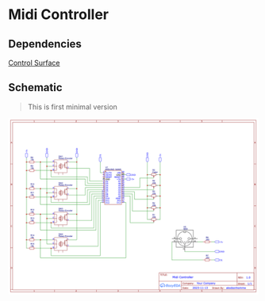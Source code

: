 # Midi Controller

## Dependencies

[Control Surface](https://tttapa.github.io/Control-Surface-doc)

## Schematic

> This is first minimal version

![](schematic_midi_controller_nano.png)
